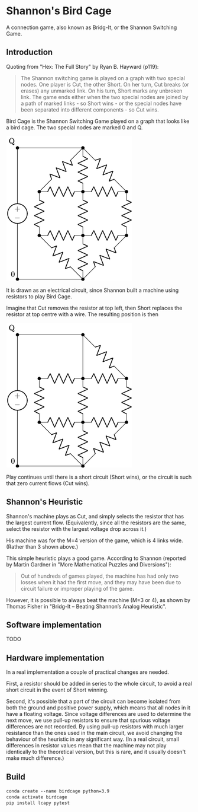 # Shannon's Bird Cage

A connection game, also known as Bridg-It, or the Shannon Switching Game.

## Introduction

Quoting from "Hex: The Full Story" by Ryan B. Hayward (p119):

> The Shannon switching game is played on a graph with two special nodes. One player is Cut, the other Short. On her turn, Cut breaks (or erases) any unmarked link. On his turn, Short marks any unbroken link. The game ends either when the two special nodes are joined by a path of marked links - so Short wins - or the special nodes have been separated into different components - so Cut wins.

Bird Cage is the Shannon Switching Game played on a graph that looks like a bird cage. The two special nodes are marked 0 and Q.

![Bird Cage circuit start](birdcage_move0.png)

It is drawn as an electrical circuit, since Shannon built a machine using resistors to play Bird Cage.

Imagine that Cut removes the resistor at top left, then Short replaces the resistor at top centre with a wire. The resulting position is then

![Bird Cage circuit move 2](birdcage_move2.png)

Play continues until there is a short circuit (Short wins), or the circuit is such that zero current flows (Cut wins).

## Shannon's Heuristic

Shannon's machine plays as Cut, and simply selects the resistor that has the largest current flow. (Equivalently, since all the resistors are the same, select the resistor with the largest voltage drop across it.)

His machine was for the M=4 version of the game, which is 4 links wide. (Rather than 3 shown above.)

This simple heuristic plays a good game. According to Shannon (reported by Martin Gardner in "More Mathematical Puzzles and Diversions"):

> Out of hundreds of games played, the machine has had only two losses when it had the first move, and they may have been due to circuit failure or improper playing of the game.

However, it is possible to always beat the machine (M=3 or 4), as shown by Thomas Fisher in "Bridg-It – Beating Shannon’s Analog Heuristic".

## Software implementation

TODO

## Hardware implementation

In a real implementation a couple of practical changes are needed.

First, a resistor should be added in series to the whole circuit, to avoid a real short circuit in the event of Short winning.

Second, it's possible that a part of the circuit can become isolated from both the ground and positive power supply, which means that all nodes in it have a floating voltage. Since voltage differences are used to determine the next move, we use pull-up resistors to ensure that spurious voltage differences are not recorded. By using pull-up resistors with much larger resistance than the ones used in the main circuit, we avoid changing the behaviour of the
heuristic in any significant way. (In a real circuit, small differences in resistor values mean that the machine may not play identically to the theoretical version, but this is rare, and it usually doesn't make much difference.)

## Build

```shell
conda create --name birdcage python=3.9
conda activate birdcage
pip install lcapy pytest
```
